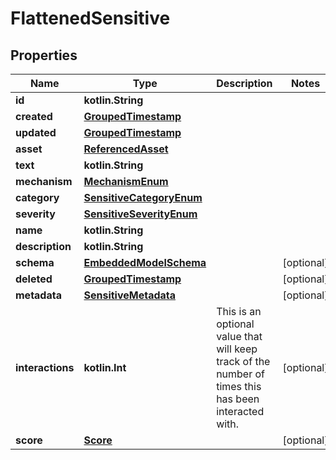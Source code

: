 
# FlattenedSensitive

## Properties
Name | Type | Description | Notes
------------ | ------------- | ------------- | -------------
**id** | **kotlin.String** |  | 
**created** | [**GroupedTimestamp**](GroupedTimestamp.md) |  | 
**updated** | [**GroupedTimestamp**](GroupedTimestamp.md) |  | 
**asset** | [**ReferencedAsset**](ReferencedAsset.md) |  | 
**text** | **kotlin.String** |  | 
**mechanism** | [**MechanismEnum**](MechanismEnum.md) |  | 
**category** | [**SensitiveCategoryEnum**](SensitiveCategoryEnum.md) |  | 
**severity** | [**SensitiveSeverityEnum**](SensitiveSeverityEnum.md) |  | 
**name** | **kotlin.String** |  | 
**description** | **kotlin.String** |  | 
**schema** | [**EmbeddedModelSchema**](EmbeddedModelSchema.md) |  |  [optional]
**deleted** | [**GroupedTimestamp**](GroupedTimestamp.md) |  |  [optional]
**metadata** | [**SensitiveMetadata**](SensitiveMetadata.md) |  |  [optional]
**interactions** | **kotlin.Int** | This is an optional value that will keep track of the number of times this has been interacted with. |  [optional]
**score** | [**Score**](Score.md) |  |  [optional]



